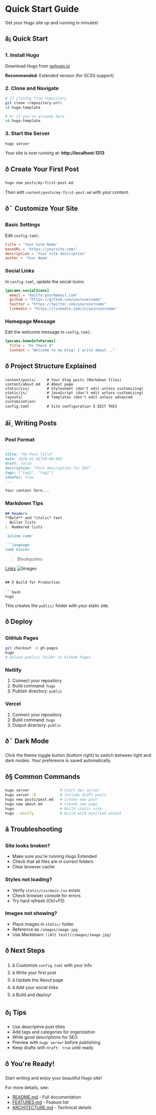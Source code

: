 # Quick Start Guide

Get your Hugo site up and running in minutes!

## â¡ Quick Start

### 1. Install Hugo

Download Hugo from [gohugo.io](https://gohugo.io/getting-started/installing/)

**Recommended**: Extended version (for SCSS support)

### 2. Clone and Navigate

```bash
# If cloning from repository
git clone <repository-url>
cd hugo-template

# Or if you're already here
cd hugo-template
```

### 3. Start the Server

```bash
hugo server
```

Your site is now running at: **http://localhost:1313**

## ð Create Your First Post

```bash
hugo new posts/my-first-post.md
```

Then edit `content/posts/my-first-post.md` with your content.

## ð¨ Customize Your Site

### Basic Settings

Edit `config.toml`:

```toml
title = 'Your Site Name'
baseURL = 'https://yoursite.com/'
description = 'Your site description'
author = 'Your Name'
```

### Social Links

In `config.toml`, update the social icons:

```toml
[params.socialIcons]
  email = "mailto:your@email.com"
  github = "https://github.com/yourusername"
  twitter = "https://twitter.com/yourusername"
  linkedin = "https://linkedin.com/in/yourusername"
```

### Homepage Message

Edit the welcome message in `config.toml`:

```toml
[params.homeInfoParams]
  Title = "Hi there ð"
  Content = "Welcome to my blog! I write about..."
```

## ð Project Structure Explained

```
content/posts/     # Your blog posts (Markdown files)
content/about.md   # About page
static/css/        # Stylesheet (don't edit unless customizing)
static/js/         # JavaScript (don't edit unless customizing)
layouts/           # Templates (don't edit unless advanced customization)
config.toml        # Site configuration â EDIT THIS
```

## âï¸ Writing Posts

### Post Format

```markdown
---
title: "My Post Title"
date: 2024-01-01T10:00:00Z
draft: false
description: "Post description for SEO"
tags: ["tag1", "tag2"]
showToc: true
---

Your content here...
```

### Markdown Tips

```markdown
## Headers
**Bold** and *italic* text
- Bullet lists
1. Numbered lists

`inline code`

```language
code blocks
```

> Blockquotes

[Links](URL)
![Images](image.jpg)
```

## ð Build for Production

```bash
hugo
```

This creates the `public/` folder with your static site.

## ð Deploy

### GitHub Pages
```bash
git checkout -b gh-pages
hugo
# Upload public/ folder to GitHub Pages
```

### Netlify
1. Connect your repository
2. Build command: `hugo`
3. Publish directory: `public`

### Vercel
1. Connect your repository
2. Build command: `hugo`
3. Output directory: `public`

## ð¨ Dark Mode

Click the theme toggle button (bottom right) to switch between light and dark modes. Your preference is saved automatically.

## ð§ Common Commands

```bash
hugo server              # Start dev server
hugo server -D           # Include draft posts
hugo new posts/post.md   # Create new post
hugo new about.md        # Create new page
hugo                     # Build static site
hugo --minify            # Build with minified output
```

## â Troubleshooting

### Site looks broken?
- Make sure you're running Hugo Extended
- Check that all files are in correct folders
- Clear browser cache

### Styles not loading?
- Verify `static/css/main.css` exists
- Check browser console for errors
- Try hard refresh (Ctrl+F5)

### Images not showing?
- Place images in `static/` folder
- Reference as `/images/image.jpg`
- Use Markdown: `![Alt text](/images/image.jpg)`

## ð Next Steps

1. â Customize `config.toml` with your info
2. â Write your first post
3. â Update the About page
4. â Add your social links
5. â Build and deploy!

## ð¡ Tips

- Use descriptive post titles
- Add tags and categories for organization
- Write good descriptions for SEO
- Preview with `hugo server` before publishing
- Keep drafts with `draft: true` until ready

## ð You're Ready!

Start writing and enjoy your beautiful Hugo site!

For more details, see:
- [README.md](README.md) - Full documentation
- [FEATURES.md](FEATURES.md) - Feature list
- [ARCHITECTURE.md](ARCHITECTURE.md) - Technical details

